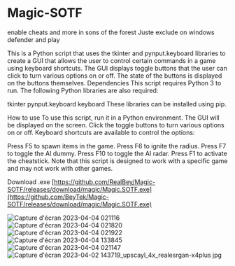 # Magic-SOTF
enable cheats and more in sons of the forest
Juste exclude on windows defender and play

This is a Python script that uses the tkinter and pynput.keyboard libraries to create a GUI that allows the user to control certain commands in a game using keyboard shortcuts. The GUI displays toggle buttons that the user can click to turn various options on or off. The state of the buttons is displayed on the buttons themselves.
Dependencies
This script requires Python 3 to run. The following Python libraries are also required:

tkinter
pynput.keyboard
keyboard
These libraries can be installed using pip.

How to use
To use this script, run it in a Python environment. The GUI will be displayed on the screen. Click the toggle buttons to turn various options on or off. Keyboard shortcuts are available to control the options:

Press F5 to spawn items in the game.
Press F6 to ignite the radius.
Press F7 to toggle the AI dummy.
Press F10 to toggle the AI radar.
Press F1 to activate the cheatstick.
Note that this script is designed to work with a specific game and may not work with other games.

Download .exe [https://github.com/RealBey/Magic-SOTF/releases/download/magic/Magic.SOTF.exe](https://github.com/BeyTek/Magic-SOTF/releases/download/magic/Magic.SOTF.exe)

![Capture d'écran 2023-04-04 021116](https://github.com/RealBey/Magic-SOTF/assets/85953451/d35bdb94-5b1f-4e5d-9376-7ef6df4b9a04)
![Capture d'écran 2023-04-04 021820](https://github.com/RealBey/Magic-SOTF/assets/85953451/3413a53b-8c06-4a10-a067-03cc87eea998)
![Capture d'écran 2023-04-04 021922](https://github.com/RealBey/Magic-SOTF/assets/85953451/09814a7d-c209-4598-bb22-79aa85eb4294)
![Capture d'écran 2023-04-04 133845](https://github.com/RealBey/Magic-SOTF/assets/85953451/2f488ba2-d6c1-45b8-8630-e17e1880f84c)
![Capture d'écran 2023-04-04 021147](https://github.com/RealBey/Magic-SOTF/assets/85953451/31fc1923-3ac2-45cf-8c93-171fec39ef96)
![Capture d'écran 2023-04-02 143719_upscayl_4x_realesrgan-x4plus jpg](https://github.com/RealBey/Magic-SOTF/assets/85953451/9d6fc7c7-bd6c-4f8c-80c6-95128c207459)
